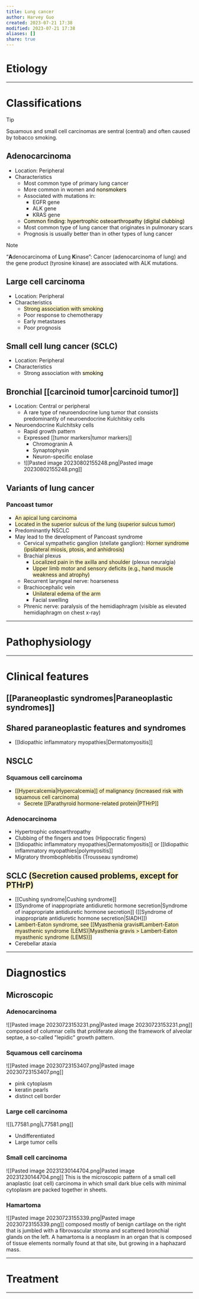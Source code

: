 ```yaml
---
title: Lung cancer
author: Harvey Guo
created: 2023-07-21 17:38
modified: 2023-07-21 17:38
aliases: []
share: true
---
```

# Etiology


---
# Classifications
>[!tip] 
>Squamous and small cell carcinomas are sentral (central) and often caused by tobacco smoking.
## Adenocarcinoma
- Location: Peripheral
- Characteristics
	- Most common type of primary lung cancer
	- More common in women and <mark style="background: #FFF3A34A;">nonsmokers</mark>
	- Associated with mutations in:
		- EGFR gene
		- ALK gene
		- KRAS gene
	- <mark style="background: #FFF3A34A;">Common finding: hypertrophic osteoarthropathy (digital clubbing)</mark>
	- Most common type of lung cancer that originates in pulmonary scars 
	- Prognosis is usually better than in other types of lung cancer
 >[!note] 
 >“**A**denocarcinoma of **L**ung **K**inase”: Cancer (adenocarcinoma of lung) and the gene product (tyrosine kinase) are associated with ALK mutations.
## Large cell carcinoma
- Location: Peripheral
- Characteristics
	- <span style="background:rgba(240, 200, 0, 0.2)">Strong association with smoking</span>
	- Poor response to chemotherapy
	- Early metastases
	- Poor prognosis
## Small cell lung cancer (SCLC)
- Location: Peripheral
- Characteristics
	- Strong association with <mark style="background: #FFF3A34A;">smoking</mark>
## Bronchial [[carcinoid tumor|carcinoid tumor]]
- Location: Central or peripheral
	- A rare type of neuroendocrine lung tumor that consists predominantly of neuroendocrine Kulchitsky cells
- Neuroendocrine Kulchitsky cells
	- Rapid growth pattern
	- Expressed [[tumor markers|tumor markers]]
		- Chromogranin A
		- Synaptophysin
		- Neuron-specific enolase
	- ![[Pasted image 20230802155248.png|Pasted image 20230802155248.png]]
## Variants of lung cancer
### Pancoast tumor
- <span style="background:rgba(240, 200, 0, 0.2)">An apical lung carcinoma</span>
- <span style="background:rgba(240, 200, 0, 0.2)">Located in the superior sulcus of the lung (superior sulcus tumor) </span>
- Predominantly NSCLC 
- May lead to the development of Pancoast syndrome
	- Cervical sympathetic ganglion (stellate ganglion): <span style="background:rgba(240, 200, 0, 0.2)">Horner syndrome (ipsilateral miosis, ptosis, and anhidrosis) </span>
	- Brachial plexus
		- <span style="background:rgba(240, 200, 0, 0.2)">Localized pain in the axilla and shoulder</span> (plexus neuralgia)
		- <span style="background:rgba(240, 200, 0, 0.2)">Upper limb motor and sensory deficits (e.g., hand muscle weakness and atrophy)</span>
	- Recurrent laryngeal nerve: hoarseness
	- Brachiocephalic vein
		- <span style="background:rgba(240, 200, 0, 0.2)">Unilateral edema of the arm</span>
		- Facial swelling
	- Phrenic nerve: paralysis of the hemidiaphragm (visible as elevated hemidiaphragm on chest x-ray)

---
# Pathophysiology


---
# Clinical features
## [[Paraneoplastic syndromes|Paraneoplastic syndromes]]
## Shared paraneoplastic features and syndromes
- [[Idiopathic inflammatory myopathies|Dermatomyositis]]
## NSCLC
### Squamous cell carcinoma
- <span style="background:rgba(240, 200, 0, 0.2)">[[Hypercalcemia|Hypercalcemia]] of malignancy (increased risk with squamous cell carcinoma)</span>
	- <span style="background:rgba(240, 200, 0, 0.2)">Secrete [[Parathyroid hormone-related protein|PTHrP]]</span>
### Adenocarcinoma
- Hypertrophic osteoarthropathy
- Clubbing of the fingers and toes (Hippocratic fingers) 
- [[Idiopathic inflammatory myopathies|Dermatomyositis]] or [[Idiopathic inflammatory myopathies|polymyositis]]
- Migratory thrombophlebitis (Trousseau syndrome)
## SCLC <span style="background:rgba(240, 200, 0, 0.2)">(Secretion caused problems, except for PTHrP)</span>
- [[Cushing syndrome|Cushing syndrome]]
- [[Syndrome of inappropriate antidiuretic hormone secretion|Syndrome of inappropriate antidiuretic hormone secretion]] ([[Syndrome of inappropriate antidiuretic hormone secretion|SIADH]])
- <span style="background:rgba(240, 200, 0, 0.2)">Lambert-Eaton syndrome, see [[Myasthenia gravis#Lambert-Eaton myasthenic syndrome (LEMS)|Myasthenia gravis > Lambert-Eaton myasthenic syndrome (LEMS)]]</span>
- Cerebellar ataxia

---
# Diagnostics
## Microscopic
### Adenocarcinoma
![[Pasted image 20230723153231.png|Pasted image 20230723153231.png]]
composed of columnar cells that proliferate along the framework of alveolar septae, a so-called "lepidic" growth pattern.
### Squamous cell carcinoma
![[Pasted image 20230723153407.png|Pasted image 20230723153407.png]]
- pink cytoplasm
- keratin pearls
- distinct cell border
### Large cell carcinoma
![[L77581.png|L77581.png]]
- Undifferentiated
- Large tumor cells
### Small cell carcinoma
![[Pasted image 20231230144704.png|Pasted image 20231230144704.png]]
This is the microscopic pattern of a small cell anaplastic (oat cell) carcinoma in which small dark blue cells with minimal cytoplasm are packed together in sheets.
### Hamartoma
![[Pasted image 20230723155339.png|Pasted image 20230723155339.png]]
composed mostly of benign cartilage on the right that is jumbled with a fibrovascular stroma and scattered bronchial glands on the left. A hamartoma is a neoplasm in an organ that is composed of tissue elements normally found at that site, but growing in a haphazard mass.

---
# Treatment
---
